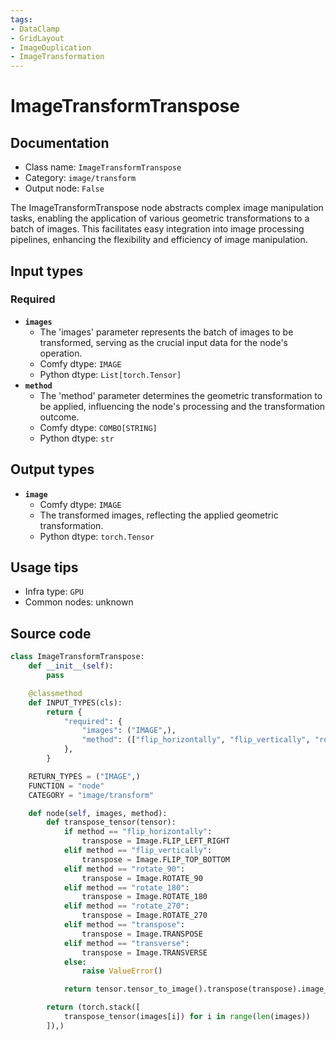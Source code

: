 ```yaml
---
tags:
- DataClamp
- GridLayout
- ImageDuplication
- ImageTransformation
---
```


# ImageTransformTranspose
## Documentation
- Class name: `ImageTransformTranspose`
- Category: `image/transform`
- Output node: `False`

The ImageTransformTranspose node abstracts complex image manipulation tasks, enabling the application of various geometric transformations to a batch of images. This facilitates easy integration into image processing pipelines, enhancing the flexibility and efficiency of image manipulation.
## Input types
### Required
- **`images`**
    - The 'images' parameter represents the batch of images to be transformed, serving as the crucial input data for the node's operation.
    - Comfy dtype: `IMAGE`
    - Python dtype: `List[torch.Tensor]`
- **`method`**
    - The 'method' parameter determines the geometric transformation to be applied, influencing the node's processing and the transformation outcome.
    - Comfy dtype: `COMBO[STRING]`
    - Python dtype: `str`
## Output types
- **`image`**
    - Comfy dtype: `IMAGE`
    - The transformed images, reflecting the applied geometric transformation.
    - Python dtype: `torch.Tensor`
## Usage tips
- Infra type: `GPU`
- Common nodes: unknown


## Source code
```python
class ImageTransformTranspose:
    def __init__(self):
        pass

    @classmethod
    def INPUT_TYPES(cls):
        return {
            "required": {
                "images": ("IMAGE",),
                "method": (["flip_horizontally", "flip_vertically", "rotate_90", "rotate_180", "rotate_270", "transpose", "transverse"],),
            },
        }

    RETURN_TYPES = ("IMAGE",)
    FUNCTION = "node"
    CATEGORY = "image/transform"

    def node(self, images, method):
        def transpose_tensor(tensor):
            if method == "flip_horizontally":
                transpose = Image.FLIP_LEFT_RIGHT
            elif method == "flip_vertically":
                transpose = Image.FLIP_TOP_BOTTOM
            elif method == "rotate_90":
                transpose = Image.ROTATE_90
            elif method == "rotate_180":
                transpose = Image.ROTATE_180
            elif method == "rotate_270":
                transpose = Image.ROTATE_270
            elif method == "transpose":
                transpose = Image.TRANSPOSE
            elif method == "transverse":
                transpose = Image.TRANSVERSE
            else:
                raise ValueError()

            return tensor.tensor_to_image().transpose(transpose).image_to_tensor()

        return (torch.stack([
            transpose_tensor(images[i]) for i in range(len(images))
        ]),)

```
